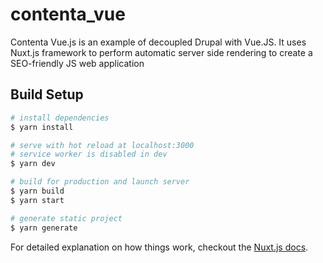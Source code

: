 # contenta_vue

Contenta Vue.js is an example of decoupled Drupal with Vue.JS. It uses Nuxt.js framework to perform automatic server side rendering to create a SEO-friendly JS web application

## Build Setup

``` bash
# install dependencies
$ yarn install

# serve with hot reload at localhost:3000
# service worker is disabled in dev
$ yarn dev

# build for production and launch server
$ yarn build
$ yarn start

# generate static project
$ yarn generate
```

For detailed explanation on how things work, checkout the [Nuxt.js docs](https://github.com/nuxt/nuxt.js).
